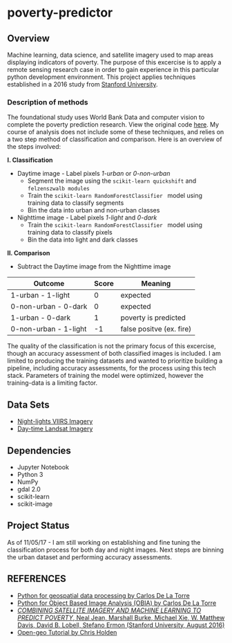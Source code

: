 # poverty-predictor

## Overview 
Machine learning, data science, and satellite imagery used to map areas displaying indicators of poverty. The purpose of this excercise is to apply a remote sensing research case in order to gain experience in this particular python development environment. This project applies techniques established in a 2016 study from [Stanford University](http://sustain.stanford.edu/predicting-poverty/).

### Description of methods 
  The foundational study uses World Bank Data and computer vision to complete the poverty prediction research. View the original code [here](https://github.com/nealjean/predicting-poverty). My course of analysis does not include some of these techniques, and relies on a two step method of classification and comparison. Here is an overview of the steps involved:
    
  **I. Classification**
  * Daytime image - Label pixels *1-urban* or *0-non-urban*
    * Segment the image using the ```scikit-learn quickshift``` and ```felzenszwalb modules```
    * Train the  ```scikit-learn RandomForestClassifier ``` model using training data to classify segments
    * Bin the data into urban and non-urban classes 
  * Nighttime image - Label pixels *1-light* and *0-dark*
    *  Train the  ```scikit-learn RandomForestClassifier ``` model using training data to classify pixels
    * Bin the data into light and dark classes 

  **II. Comparison**
  * Subtract the Daytime image from the Nighttime image 

Outcome      | Score        | Meaning  
------------ | ------------ | ------------
1-urban - 1-light | 0 | expected
0-non-urban - 0-dark | 0 | expected
1-urban - 0-dark | 1 | poverty is predicted
0-non-urban - 1-light | -1 | false positve (ex. fire)
        

  The quality of the classification is not the primary focus of this excercise, though an accuracy assessment of both classified images is included. I am limited to producing the training datasets and wanted to prioritize building a pipeline, including accuracy assessments, for the process using this tech stack. Parameters of training the model were optimized, however the training-data is a limiting factor.

## Data Sets 
   * [Night-lights VIIRS Imagery](https://ngdc.noaa.gov/eog/viirs/download_ut_mos.html)
   * [Day-time Landsat Imagery](https://www.descarteslabs.com/)
 

## Dependencies 
  * Jupyter Notebook
  * Python 3
  * NumPy
  * gdal 2.0
  * scikit-learn
  * scikit-image

## Project Status
  As of 11/05/17 - I am still working on establishing and fine tuning the classification process for both day and night images. Next steps are binning the urban dataset and performing accuracy assessments. 

## REFERENCES 
* [Python for geospatial data processing by Carlos De La Torre](https://www.machinalis.com/blog/python-for-geospatial-data-processing/)
* [Python for Object Based Image Analysis (OBIA) by Carlos De La Torre](https://www.machinalis.com/blog/obia/) 
* [_COMBINING SATELLITE IMAGERY AND MACHINE LEARNING TO PREDICT POVERTY_, Neal Jean, Marshall Burke, Michael Xie, W. Matthew Davis, David B. Lobell, Stefano Ermon (Stanford University, August 2016)](http://sustain.stanford.edu/predicting-poverty/)
*  [Open-geo Tutorial by Chris Holden](https://github.com/ceholden/open-geo-tutorial)
